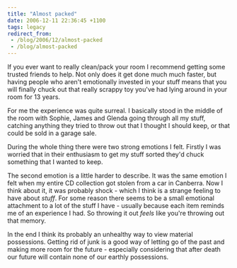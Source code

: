 ```yaml
---
title: "Almost packed"
date: 2006-12-11 22:36:45 +1100
tags: legacy
redirect_from:
 - /blog/2006/12/almost-packed
 - /blog/almost-packed
---
```


If you ever want to really clean/pack your room I recommend getting some trusted friends to help. Not only does it get done much much faster, but having people who aren't emotionally invested in your stuff means that you will finally chuck out that really scrappy toy you've had lying around in your room for 13 years.



For me the experience was quite surreal. I basically stood in the middle of the room with Sophie, James and Glenda going through all my stuff, catching anything they tried to throw out that I thought I should keep, or that could be sold in a garage sale.



During the whole thing there were two strong emotions I felt. Firstly I was worried that in their enthusiasm to get my stuff sorted they'd chuck something that I wanted to keep.



The second emotion is a little harder to describe. It was the same emotion I felt when my entire CD collection got stolen from a car in Canberra. Now I think about it, it was probably shock - which I think is a strange feeling to have about <i>stuff</i>. For some reason there seems to be a small emotional attachment to a lot of the stuff I have - usually because each item reminds me of an experience I had. So throwing it out <i>feels</i> like you're throwing out that memory.



In the end I think its probably an unhealthy way to view material possessions. Getting rid of junk is a good way of letting go of the past and making more room for the future - especially considering that after death our future will contain none of our earthly possessions.

